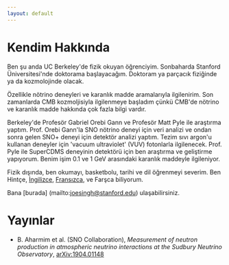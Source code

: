 ```yaml
---
layout: default
---
```

<!---
Text can be **bold**, _italic_, or ~~strikethrough~~.

[Link to another page](./another-page.html)

There should be whitespace between paragraphs.

There should be whitespace between paragraphs. We recommend including a README, or a file with information about your project.
--->
# Kendim Hakkında

Ben şu anda UC Berkeley'de fizik okuyan öğrenciyim. Sonbaharda Stanford Üniversitesi'nde doktorama başlayacağım. Doktoram ya parçacık fiziğinde ya da kozmolojinde
olacak.   

Özellikle nötrino deneyleri ve karanlık madde aramalarıyla ilgilenirim. Son zamanlarda CMB kozmoljisiyla ilgilenmeye başladım çünkü CMB'de 
 nötrino ve karanlık madde hakkında çok fazla bilgi vardır. 

Berkeley'de Profesör Gabriel Orebi Gann ve Profesör Matt Pyle ile araştırma yaptım. Prof. Orebi Gann'la SNO nötrino deneyi için veri analizi 
ve ondan sonra gelen SNO+ deneyi için detektör analizi yaptım. Tezim sıvı argon'u kullanan deneyler için 'vacuum ultraviolet' (VUV) fotonlarla 
ilgilenecek. Prof. Pyle ile SuperCDMS deneyinin detektörü için ben araştırma ve geliştirme yapıyorum. Benim işim 0.1 ve 1 GeV arasındaki 
karanlık maddeyle ilgileniyor. 

Fizik dışında, ben okumayı, basketbolu, tarihi ve dil öğrenmeyi severim. Ben Hintçe, [İngilizce](./index.md), [Fransızca](./index-fr.md), ve Farşca biliyorum.  

Bana [burada] (mailto:joesingh@stanford.edu) ulaşabilirsiniz. 


# Yayınlar

* B. Aharmim et al. (SNO Collaboration), _Measurement of neutron production in atmospheric neutrino interactions at the Sudbury Neutrino Observatory_,
  [arXiv:1904.01148](https://arxiv.org/abs/1904.01148)

<!---
## Header 2

> This is a blockquote following a header.
>
> When something is important enough, you do it even if the odds are not in your favor.

### Header 3

```js
// Javascript code with syntax highlighting.
var fun = function lang(l) {
  dateformat.i18n = require('./lang/' + l)
  return true;
}
```

```ruby
# Ruby code with syntax highlighting
GitHubPages::Dependencies.gems.each do |gem, version|
  s.add_dependency(gem, "= #{version}")
end
```

#### Header 4

*   This is an unordered list following a header.
*   This is an unordered list following a header.
*   This is an unordered list following a header.

##### Header 5

1.  This is an ordered list following a header.
2.  This is an ordered list following a header.
3.  This is an ordered list following a header.

###### Header 6

| head1        | head two          | three |
|:-------------|:------------------|:------|
| ok           | good swedish fish | nice  |
| out of stock | good and plenty   | nice  |
| ok           | good `oreos`      | hmm   |
| ok           | good `zoute` drop | yumm  |

### There's a horizontal rule below this.

* * *

### Here is an unordered list:

*   Item foo
*   Item bar
*   Item baz
*   Item zip

### And an ordered list:

1.  Item one
1.  Item two
1.  Item three
1.  Item four

### And a nested list:

- level 1 item
  - level 2 item
  - level 2 item
    - level 3 item
    - level 3 item
- level 1 item
  - level 2 item
  - level 2 item
  - level 2 item
- level 1 item
  - level 2 item
  - level 2 item
- level 1 item

### Small image

![Octocat](https://assets-cdn.github.com/images/icons/emoji/octocat.png)

### Large image

![Branching](https://guides.github.com/activities/hello-world/branching.png)


### Definition lists can be used with HTML syntax.

<dl>
<dt>Name</dt>
<dd>Godzilla</dd>
<dt>Born</dt>
<dd>1952</dd>
<dt>Birthplace</dt>
<dd>Japan</dd>
<dt>Color</dt>
<dd>Green</dd>
</dl>

```
Long, single-line code blocks should not wrap. They should horizontally scroll if they are too long. This line should be long enough to demonstrate this.
```

```
The final element.
```
--->
